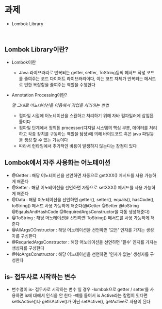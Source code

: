 # 과제

* Lombok Library

<br>

## Lombok Library이란?

* Lombok이란
    * Java 라이브러리로 반복되는 getter, setter, ToString등의 메서드 작성 코드를 줄여주는 코드 다이어트 라이브러리이다, 이는 코드 자체가 반복되는 메서드로 인한 복잡함을 줄여주는 역할을 수행한다

* Annotation Processing이란?

    *말 그대로 어노테이션을 이용해서 작업을 처리하는 방법*

    * 컴파일 시점에 어노테이션을 스캔하고 처리하기 위해 자바 컴파일러에 삽입된 툴이다
    * 컴파일 단계에서 정의된 processor(디지털 시스템의 핵심 부분, 데이터를 처리하고 각종 장치를 구동하는 역할을 담당)에 의해 바이트코드 혹은 java 파일등을 생성 할 수 있는 기능이다
    * 따라서 런타임에서 추가적인 비용이 발생하지 않는다는 장점이 있다

## Lombok에서 자주 사용화는 어노테이션

* @Getter : 해당 어노테이션을 선언하면 자동으로 getXXX() 메서드를 사용 가능하게 해준다
* @Setter : 해당 어노테이션을 선언하면 자동으로 setXXX() 메서드를 사용 가능하게 해준다
* @Data : 해당 어노테이션을 선언하면 getter(), setter(), equals(), hasCode(), toString() 메서드 사용 가능하게 해준다(@Getter @Setter @toString @EqaulsAndHashCode @RequiredArgsConstructor을 자동 생성해준다)
* @ToString : 해당 어노테이션을 선언하면 ToString() 메서드를 사용 가능하게 해준다
* @AllArgsCOnstructor : 해당 어노테이션을 선언하면 '모든' 인자를 가지는 생성자를 구성한다
* @RequriedArgsConstructor : 해당 어노테이션을 선언하면 '필수' 인지를 가지는 생성자를 구성한다
* @NoArgsConstructor : 해당 어노테이션을 선언하면 '인자가 없는' 생성자를 구성한다

## is- 접두사로 시작하는 변수

* 변수명이 is- 접두사로 시작하는 변수 일 경우
-lombok으로 getter / setter를 사용하면 is에 대해서 인식을 안 한다
-예를 들어서 is Active라는 칼럼이 잇다면 setlsActive()나 getlsActive()가 아닌 setActive(), getActive로 사용이 된다
